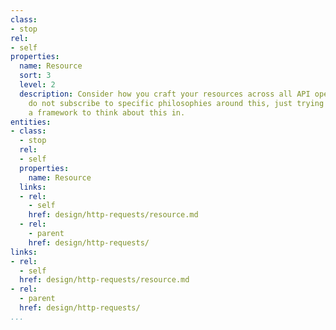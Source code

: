 ```yaml
---
class:
- stop
rel:
- self
properties:
  name: Resource
  sort: 3
  level: 2
  description: Consider how you craft your resources across all API operations. I
    do not subscribe to specific philosophies around this, just trying to provide
    a framework to think about this in.
entities:
- class:
  - stop
  rel:
  - self
  properties:
    name: Resource
  links:
  - rel:
    - self
    href: design/http-requests/resource.md
  - rel:
    - parent
    href: design/http-requests/
links:
- rel:
  - self
  href: design/http-requests/resource.md
- rel:
  - parent
  href: design/http-requests/
...
```

